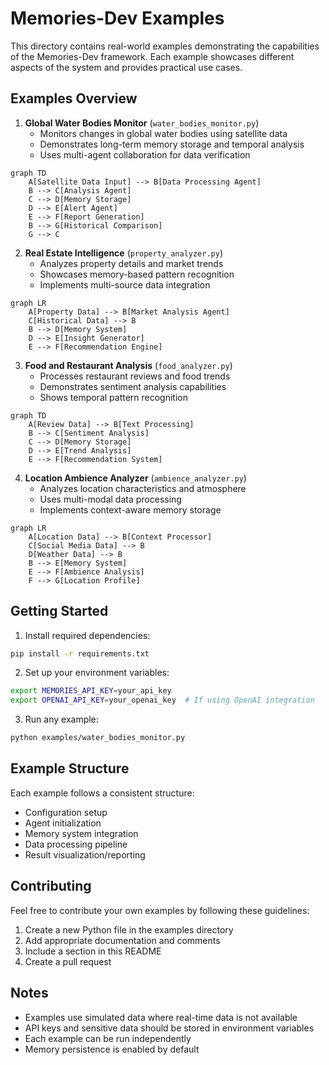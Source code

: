 # Memories-Dev Examples

This directory contains real-world examples demonstrating the capabilities of the Memories-Dev framework. Each example showcases different aspects of the system and provides practical use cases.

## Examples Overview

1. **Global Water Bodies Monitor** (`water_bodies_monitor.py`)
   - Monitors changes in global water bodies using satellite data
   - Demonstrates long-term memory storage and temporal analysis
   - Uses multi-agent collaboration for data verification

```mermaid
graph TD
    A[Satellite Data Input] --> B[Data Processing Agent]
    B --> C[Analysis Agent]
    C --> D[Memory Storage]
    D --> E[Alert Agent]
    E --> F[Report Generation]
    B --> G[Historical Comparison]
    G --> C
```

2. **Real Estate Intelligence** (`property_analyzer.py`)
   - Analyzes property details and market trends
   - Showcases memory-based pattern recognition
   - Implements multi-source data integration

```mermaid
graph LR
    A[Property Data] --> B[Market Analysis Agent]
    C[Historical Data] --> B
    B --> D[Memory System]
    D --> E[Insight Generator]
    E --> F[Recommendation Engine]
```

3. **Food and Restaurant Analysis** (`food_analyzer.py`)
   - Processes restaurant reviews and food trends
   - Demonstrates sentiment analysis capabilities
   - Shows temporal pattern recognition

```mermaid
graph TD
    A[Review Data] --> B[Text Processing]
    B --> C[Sentiment Analysis]
    C --> D[Memory Storage]
    D --> E[Trend Analysis]
    E --> F[Recommendation System]
```

4. **Location Ambience Analyzer** (`ambience_analyzer.py`)
   - Analyzes location characteristics and atmosphere
   - Uses multi-modal data processing
   - Implements context-aware memory storage

```mermaid
graph LR
    A[Location Data] --> B[Context Processor]
    C[Social Media Data] --> B
    D[Weather Data] --> B
    B --> E[Memory System]
    E --> F[Ambience Analysis]
    F --> G[Location Profile]
```

## Getting Started

1. Install required dependencies:
```bash
pip install -r requirements.txt
```

2. Set up your environment variables:
```bash
export MEMORIES_API_KEY=your_api_key
export OPENAI_API_KEY=your_openai_key  # If using OpenAI integration
```

3. Run any example:
```bash
python examples/water_bodies_monitor.py
```

## Example Structure

Each example follows a consistent structure:
- Configuration setup
- Agent initialization
- Memory system integration
- Data processing pipeline
- Result visualization/reporting

## Contributing

Feel free to contribute your own examples by following these guidelines:
1. Create a new Python file in the examples directory
2. Add appropriate documentation and comments
3. Include a section in this README
4. Create a pull request

## Notes

- Examples use simulated data where real-time data is not available
- API keys and sensitive data should be stored in environment variables
- Each example can be run independently
- Memory persistence is enabled by default 